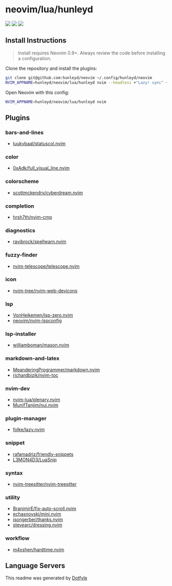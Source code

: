 # neovim/lua/hunleyd

<a href="https://dotfyle.com/hunleyd/neovim-lua-hunleyd"><img src="https://dotfyle.com/hunleyd/neovim-lua-hunleyd/badges/plugins?style=flat" /></a>
<a href="https://dotfyle.com/hunleyd/neovim-lua-hunleyd"><img src="https://dotfyle.com/hunleyd/neovim-lua-hunleyd/badges/leaderkey?style=flat" /></a>
<a href="https://dotfyle.com/hunleyd/neovim-lua-hunleyd"><img src="https://dotfyle.com/hunleyd/neovim-lua-hunleyd/badges/plugin-manager?style=flat" /></a>


## Install Instructions

 > Install requires Neovim 0.9+. Always review the code before installing a configuration.

Clone the repository and install the plugins:

```sh
git clone git@github.com:hunleyd/neovim ~/.config/hunleyd/neovim
NVIM_APPNAME=hunleyd/neovim/lua/hunleyd nvim --headless +"Lazy! sync" +qa
```

Open Neovim with this config:

```sh
NVIM_APPNAME=hunleyd/neovim/lua/hunleyd nvim
```

## Plugins

### bars-and-lines

+ [luukvbaal/statuscol.nvim](https://dotfyle.com/plugins/luukvbaal/statuscol.nvim)
### color

+ [0xAdk/full_visual_line.nvim](https://dotfyle.com/plugins/0xAdk/full_visual_line.nvim)
### colorscheme

+ [scottmckendry/cyberdream.nvim](https://dotfyle.com/plugins/scottmckendry/cyberdream.nvim)
### completion

+ [hrsh7th/nvim-cmp](https://dotfyle.com/plugins/hrsh7th/nvim-cmp)
### diagnostics

+ [ravibrock/spellwarn.nvim](https://dotfyle.com/plugins/ravibrock/spellwarn.nvim)
### fuzzy-finder

+ [nvim-telescope/telescope.nvim](https://dotfyle.com/plugins/nvim-telescope/telescope.nvim)
### icon

+ [nvim-tree/nvim-web-devicons](https://dotfyle.com/plugins/nvim-tree/nvim-web-devicons)
### lsp

+ [VonHeikemen/lsp-zero.nvim](https://dotfyle.com/plugins/VonHeikemen/lsp-zero.nvim)
+ [neovim/nvim-lspconfig](https://dotfyle.com/plugins/neovim/nvim-lspconfig)
### lsp-installer

+ [williamboman/mason.nvim](https://dotfyle.com/plugins/williamboman/mason.nvim)
### markdown-and-latex

+ [MeanderingProgrammer/markdown.nvim](https://dotfyle.com/plugins/MeanderingProgrammer/markdown.nvim)
+ [richardbizik/nvim-toc](https://dotfyle.com/plugins/richardbizik/nvim-toc)
### nvim-dev

+ [nvim-lua/plenary.nvim](https://dotfyle.com/plugins/nvim-lua/plenary.nvim)
+ [MunifTanjim/nui.nvim](https://dotfyle.com/plugins/MunifTanjim/nui.nvim)
### plugin-manager

+ [folke/lazy.nvim](https://dotfyle.com/plugins/folke/lazy.nvim)
### snippet

+ [rafamadriz/friendly-snippets](https://dotfyle.com/plugins/rafamadriz/friendly-snippets)
+ [L3MON4D3/LuaSnip](https://dotfyle.com/plugins/L3MON4D3/LuaSnip)
### syntax

+ [nvim-treesitter/nvim-treesitter](https://dotfyle.com/plugins/nvim-treesitter/nvim-treesitter)
### utility

+ [BranimirE/fix-auto-scroll.nvim](https://dotfyle.com/plugins/BranimirE/fix-auto-scroll.nvim)
+ [echasnovski/mini.nvim](https://dotfyle.com/plugins/echasnovski/mini.nvim)
+ [jsongerber/thanks.nvim](https://dotfyle.com/plugins/jsongerber/thanks.nvim)
+ [stevearc/dressing.nvim](https://dotfyle.com/plugins/stevearc/dressing.nvim)
### workflow

+ [m4xshen/hardtime.nvim](https://dotfyle.com/plugins/m4xshen/hardtime.nvim)
## Language Servers



 This readme was generated by [Dotfyle](https://dotfyle.com)
